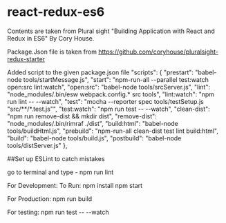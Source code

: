# react-redux-es6
Contents are taken from Plural sight "Building Application with React and Redux in ES6" By Cory House.

Package.Json file is taken from https://github.com/coryhouse/pluralsight-redux-starter

Added script to the given package.json file
"scripts": {
    "prestart": "babel-node tools/startMessage.js",
    "start": "npm-run-all --parallel test:watch open:src lint:watch",
    "open:src": "babel-node tools/srcServer.js",
    "lint": "node_modules/.bin/esw webpack.config.* src tools",
    "lint:watch": "npm run lint -- --watch",
    "test": "mocha --reporter spec tools/testSetup.js \"src/**/*.test.js\"",
    "test:watch": "npm run test -- --watch",
    "clean-dist": "npm run remove-dist && mkdir dist",
    "remove-dist": "node_modules/.bin/rimraf ./dist",
    "build:html": "babel-node tools/buildHtml.js",
    "prebuild": "npm-run-all clean-dist test lint build:html",
    "build": "babel-node tools/build.js",
    "postbuild": "babel-node tools/distServer.js"
  },
  
##Set up ESLint to catch mistakes

go to terminal and type - npm run lint

For Development:
To Run: 
npm install
npm start

For Production:
npm run build

For testing: npm run test -- --watch

